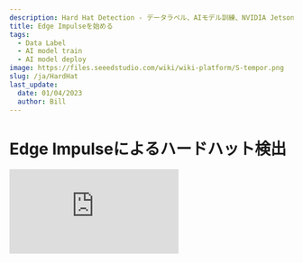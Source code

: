 ```yaml
---
description: Hard Hat Detection - データラベル、AIモデル訓練、NVIDIA Jetson上でのEdge ImpulseによるAIモデルデプロイ
title: Edge Impulseを始める
tags:
  - Data Label
  - AI model train
  - AI model deploy
image: https://files.seeedstudio.com/wiki/wiki-platform/S-tempor.png
slug: /ja/HardHat
last_update:
  date: 01/04/2023
  author: Bill
---
```


# Edge Impulseによるハードハット検出

<iframe width={560} height={315} src="https://www.youtube.com/embed/e5pZdJhoeqM" title="YouTube video player" frameBorder={0} allow="accelerometer; autoplay; clipboard-write; encrypted-media; gyroscope; picture-in-picture" allowFullScreen />

## はじめに

工業現場や建設現場などの作業環境では、落下物、他の物体との衝突、破片、雨、電気ショックから頭部を保護するためにハードハットが必要不可欠です。安全性を向上させますが、時として人々は個人的にも産業的にもその重要性を過小評価することがあります。そのため、ハードハットを検出するビデオベースの監視システムは、この安全問題に対する最適化されたソリューションとなり得ます。

そこで、Louis MoreauとMihajlo Raljicのおかげで、ハードハットを検出する組み込み機械学習モデルを訓練し、**Jetson Nano**にデプロイするこの基本的なプロジェクトを提供します。**Jetson NX**と**Jetson AGX**の両方もサポートされています。

<div align="center"><img width="auto" src="https://files.seeedstudio.com/wiki/2.23jetsonedge/jetsonedge.png" /></div>

## 始める

Edge Impulseは、開発者が組み込み機械学習を使用して次世代のインテリジェントデバイスソリューションを作成することを可能にします。エッジでの機械学習により、コスト、帯域幅、または電力制約のために現在破棄されているセンサーデータの99%を有効活用できるようになります。ここでは、Edge Impulseを適用して組み込み機械学習モデルを訓練します。

### ハードウェア

**必要なハードウェア**

このプロジェクトで必要なデバイスは以下の通りです：

- NVIDIA Jetson Nanoまたは[NVIDIA Xavier NX](https://www.seeedstudio.com/Jetson-SUB-Mini-PC-Blue-p-5212.html)または[NVIDIA Xavier AGX](https://www.seeedstudio.com/Jetson-Xavier-AGX-H01-Kit-p-5283.html)
- PC
- USBケーブルカメラ
- HDMIディスプレイ画面

**ハードウェアセットアップ**

PCとNVIDIA Jetson Nanoの両方を電源に接続し、インターネットに接続する必要があります。NVIDIA Jetson NanoはPCとしてセットアップすることを推奨します。

<div align="center"><img width={650} src="https://files.seeedstudio.com/wiki/2.23jetsonedge/Jetsongsa.jpg" /></div>

### ソフトウェア

- [Edge Impusle](https://www.edgeimpulse.com)
- NVIDIA Jetson Nano用[Ubuntu System](https://www.linux.org/pages/download/)

ここでは、ハードハットを検出する組み込み機械学習モデルを訓練します。これを実現するためのいくつかの方法があります。

### 準備

プロジェクトを開始する前に、まず行う必要がある準備作業があります。

- **ステップ 1**. [Edge Impulse website](https://studio.edgeimpulse.com/login?next=%2Fstudio%2Fselect-project%3Fautoredirect%3D1)を開き、アカウントを登録します。

<div align="center"><img width={300} src="https://files.seeedstudio.com/wiki/2.23jetsonedge/jetsongs.png" /></div>

- **ステップ 2**. "Create new project"をクリックし、プロジェクトの名前を入力します。

<div align="center"><img width={300} src="https://files.seeedstudio.com/wiki/Alots/Alots2.png" /></div>

ここでは"Hard hat detection"と入力します。

<div align="center"><img width={500} src="https://files.seeedstudio.com/wiki/2.23jetsonedge/jetsongs1.png" /></div>

- **ステップ 3**. ハードハットを検出する組み込みMLモデルを訓練するため、ここでは"image"オプションを選択する必要があります。

<div align="center"><img width={600} src="https://files.seeedstudio.com/wiki/2.23jetsonedge/jetsongs2.png" /></div>

- **ステップ 4**. 設定を"Classify multiple objects (object detection)"に設定します。

<div align="center"><img width={600} src="https://files.seeedstudio.com/wiki/2.23jetsonedge/jetsongs3.png" /></div>

これでプロジェクトを開始できます。

<div align="center"><img width={600} src="https://files.seeedstudio.com/wiki/2.23jetsonedge/jetsongs4.png" /></div>

## ハードハット検出MLモデルトレーニング

### 入力パブリックデータセットに基づくMLモデルトレーニング

Edge Impulseはデータ収集のためのいくつかの方法を提供しています。まず、パブリックデータをウェブサイトにアップロードし、組み込み機械学習の開発を試みます。

- **ステップ1**. 左側の列の「Data acauistion」ページを選択し、データを収集します。

<div align="center"><img width={800} src="https://files.seeedstudio.com/wiki/2.23jetsonedge/jetsonup.png" /></div>

- **ステップ2**. [Flickr-Faces-HQ Dataset Github](https://github.com/NVlabs/ffhq-dataset)からデータセットを選択してダウンロードします。

<div align="center"><img width={600} src="https://files.seeedstudio.com/wiki/2.23jetsonedge/jetsonup1.png" /></div>

「Data acquisition」ページの「upload data」ボタンをクリックし、ダウンロードしたデータセットをアップロードします。

<div align="center"><img width={800} src="https://files.seeedstudio.com/wiki/2.23jetsonedge/jetsonup2.png" /></div>

Data Acquisition Format（CBOR、JSON、CSV）、WAV、JPG、またはPNGファイルとして既存のデータをプロジェクトにアップロードすることは任意です。

<div align="center"><img width={800} src="https://files.seeedstudio.com/wiki/2.23jetsonedge/jetsongs2b.png" /></div>

- **ステップ3**. アップロードが完了すると、収集されたデータはラベル付きの画像で満たされます。ページの左側の「Impulse desigh」をクリックして続行します。

<div align="center"><img width={800} src="https://files.seeedstudio.com/wiki/2.23jetsonedge/jetsonup3.png" /></div>

- **ステップ4**. 適切な処理画像ブロックと画像学習ブロックを選択し、インパルスを保存します。

<div align="center"><img width={800} src="https://files.seeedstudio.com/wiki/2.23jetsonedge/jetsonup5.png" /></div>

- **ステップ5**. ページの左側の「image」をクリックします。

<div align="center"><img width={800} src="https://files.seeedstudio.com/wiki/2.23jetsonedge/jetsonup6.png" /></div>

「GRB」として設定し、「Save Parameters」をクリックすると、ページは自動的に「Generate features」サイトに移動します。

<div align="center"><img width={800} src="https://files.seeedstudio.com/wiki/2.23jetsonedge/jetsonup7a.png" /></div>

その後、特徴量を生成することができます。

<div align="center"><img width={800} src="https://files.seeedstudio.com/wiki/2.23jetsonedge/jetsonup8a.png" /></div>

- **ステップ6**. 「Job completed」が表示されたら、ページの左側の「Object detection」をクリックします。

<div align="center"><img width={800} src="https://files.seeedstudio.com/wiki/2.23jetsonedge/jetsonup9.png" /></div>

「start training」をクリックし、Edge Impulseに生成された特徴量に基づいてモデルをトレーニングさせます。

<div align="center"><img width={800} src="https://files.seeedstudio.com/wiki/2.23jetsonedge/jetsonup10.png" /></div>

- **ステップ7**. 「job done」が表示されたら、「Model testing」をクリックしてモデルの動作を確認します。

<div align="center"><img width={800} src="https://files.seeedstudio.com/wiki/2.23jetsonedge/jetsonup11.png" /></div>

### カスタマイズされたPCカメラデータセットに基づくMLモデルトレーニング

Edge Impulseはデータ収集のためのいくつかの方法を提供しています。ここでは、独自の画像をカスタマイズし、PCカメラで写真を撮影してウェブサイトにアップロードします。

- **ステップ1**. 「Dashboard」ページに留まり、「LET'S COLLECT SOME DATA」をクリックします。

<div align="center"><img width={800} src="https://files.seeedstudio.com/wiki/2.23jetsonedge/jetsonpc.png" /></div>

データ収集のために選択できる複数のオプションがあります。ここではコンピューターを使用して進めます。

<div align="center"><img width={500} src="https://files.seeedstudio.com/wiki/2.23jetsonedge/jetsonpc1.png" /></div>

- **ステップ2**. しばらくすると、ページにコンピューターに接続されたことが表示されます。「Collecting images?」をクリックし、次に「Give access to the camera」をクリックします。

<div align="center"><img width={300} src="https://files.seeedstudio.com/wiki/2.23jetsonedge/jetsonpc2.png" /></div>

- **ステップ3**. 「Capture」をクリックして自分や他の人の写真を撮影します。画像データはセクションで「Hard Hat」と「Head」としてラベル付けする必要があります。写真を素早くラベル付けするために、次のカテゴリに移る前に1つのカテゴリのデータ取得を完了することを強く推奨します。つまり、「Hard Hat」の写真の撮影を完了してから「Head」の写真の撮影に移ることを推奨します。

<div align="center"><img width={300} src="https://files.seeedstudio.com/wiki/2.23jetsonedge/jetsonpc3a.png" /></div>

撮影された写真は自動的に「Data acquistion」に保存されます。トレーニングモデルのより良いパフォーマンスのために、できるだけ多くの写真を収集し、異なるカテゴリで同じ量のデータを収集することを強く推奨します。

<div align="center"><img width={800} src="https://files.seeedstudio.com/wiki/2.23jetsonedge/jetsonpc4.png" /></div>

- **ステップ4**. 「Labeling queue」をクリックして、写真上で頭部を四角で囲むことでデータにラベルを付けます。

<div align="center"><img width={800} src="https://files.seeedstudio.com/wiki/2.23jetsonedge/jetsonpc5.png" /></div>

マウスを使用してオブジェクトの周りにボックスをドラッグしてラベルを追加します。次に、Save labelsをクリックして次のアイテムに進みます。

<div align="center"><img width={300} src="https://files.seeedstudio.com/wiki/2.23jetsonedge/jetsonpc6.png" /></div>

ラベルを「Head」と「Hard Hat」として設定し、ダイアログを入力します。四角が人の頭部の領域を囲んでいることを確認してください。

<div align="center"><img width={300} src="https://files.seeedstudio.com/wiki/2.23jetsonedge/jetsonpc7.png" /></div>

- **ステップ5**. データにラベルが付けられたら、「Save labels」をクリックして「Impulse design」に移動します。

<div align="center"><img width={800} src="https://files.seeedstudio.com/wiki/2.23jetsonedge/jetsonpc8a.png" /></div>

- **ステップ6**. 適切な処理画像ブロックと画像学習ブロックを選択し、インパルスを保存します。

<div align="center"><img width={800} src="https://files.seeedstudio.com/wiki/2.23jetsonedge/jetsonup5.png" /></div>

- **ステップ7**. ページの左側の「image」をクリックします。

<div align="center"><img width={800} src="https://files.seeedstudio.com/wiki/2.23jetsonedge/jetsonup6.png" /></div>

"GRB"として設定し、"Save Parameters"をクリックすると、ページは自動的に"Generate features"サイトに移動します。

<div align="center"><img width={800} src="https://files.seeedstudio.com/wiki/2.23jetsonedge/jetsonup7a.png" /></div>

その後、特徴量を生成することができます。

<div align="center"><img width={800} src="https://files.seeedstudio.com/wiki/2.23jetsonedge/jetsonup8a.png" /></div>

- **ステップ 8**. "Job completed"が表示されたら、ページの左側にある"Object detection"をクリックします。

<div align="center"><img width={800} src="https://files.seeedstudio.com/wiki/2.23jetsonedge/jetsonup9.png" /></div>

"start training"をクリックし、Edge Impulseに生成された特徴量に基づいてモデルを訓練させます。

<div align="center"><img width={800} src="https://files.seeedstudio.com/wiki/2.23jetsonedge/jetsonup10.png" /></div>

- **ステップ 9**. "job done"が表示されたら、"Model testing"をクリックしてモデルの動作を確認します。

<div align="center"><img width={800} src="https://files.seeedstudio.com/wiki/2.23jetsonedge/jetsonup11.png" /></div>

### カスタマイズされたNVIDIA Jetsonカメラデータセットに基づくMLモデル訓練

Edge Impulseはデータ収集のためのいくつかの方法を提供しています。ここでは、Nvidia Jetson Nanoに接続されたカメラを通じて写真を撮影することで、独自の画像をカスタマイズし、ウェブサイトにアップロードします。

- **ステップ 1**. ハードウェアに応じて、外部モニターとキーボードの接続のために[NVIDIA Jetson Nano Developer Kit](https://developer.nvidia.com/embedded/learn/get-started-jetson-nano-devkit#write)または[NVIDIA Jetson Nano 2GB Developer Kit](https://developer.nvidia.com/embedded/learn/get-started-jetson-nano-2gb-devkit#write)をセットアップします。Jetson Nanoにスクリーンディスプレイを接続します。

<div align="center"><img width={800} src="https://files.seeedstudio.com/wiki/2.23jetsonedge/Jetsonnano.png" /></div>

- **ステップ 2**. Jetson Nanoがインターネットに接続されていることを確認し、Edge Impulseでデバイスをセットアップします。

以下のコマンドでネットワークを確認できます：

```cpp
ping -c 3 www.google.com
```

ネットワークが正常に動作している場合、結果は次のようになります：

```cpp
3 packets transmitted, 3 received, 0% packet loss, time 2003ms
```

以下のコマンドでセットアップが実行開始されます：

```cpp
edge-impulse-linux
```

その後、ウェブサイトはEdge Impulseアカウントを要求します。

<div align="center"><img width={500} src="https://files.seeedstudio.com/wiki/2.23jetsonedge/jetsonnanoa.png" /></div>

以下のように表示される内容は、接続が完了したことを意味します。Edge Impulseに保存したすべてのプロジェクトが選択可能です。

<div align="center"><img width={500} src="https://files.seeedstudio.com/wiki/2.23jetsonedge/jetsonnano1a.png" /></div>

写真を撮影するため、ここではウェブサイトで使用するUSB-Cameraを選択する必要があります。

<div align="center"><img width={500} src="https://files.seeedstudio.com/wiki/2.23jetsonedge/jetsonnano2a.png" /></div>

ウェブサイトに接続したいデバイスに名前を付けます。

<div align="center"><img width={500} src="https://files.seeedstudio.com/wiki/2.23jetsonedge/jetsonnano3a.png" /></div>

Device Jetson Nanoがプロジェクトに接続されたことが明確に確認できます。

<div align="center"><img width={500} src="https://files.seeedstudio.com/wiki/2.23jetsonedge/jetsonnano4a.png" /></div>

- **ステップ 3**. Edge Impulseページに戻り、「Devices」列を選択します。接続されたJetson Nanoは以下のように表示されます：

<div align="center"><img width={800} src="https://files.seeedstudio.com/wiki/2.23jetsonedge/jetsonnano5.png" /></div>

- **ステップ 4**. Edge Impulseに接続したデバイスを選択し、「Data acquisition」ページに移動します。「Capture」をクリックして、自分自身や他の人の写真を撮影します。画像データは、このセクションで「Hard Hat」と「Head」としてラベル付けする必要があります。写真を素早くラベル付けするために、次のカテゴリに移る前に1つのカテゴリのデータ収集を完了することを強く推奨します。つまり、「Hard Hat」の写真の撮影を完了してから「Head」の写真の撮影に移ることを推奨します。

<div align="center"><img width={800} src="https://files.seeedstudio.com/wiki/2.23jetsonedge/jetsonpc4.png" /></div>

撮影された写真は「Data acquisition」に自動的に保存されます。トレーニングモデルのより良いパフォーマンスのために、可能な限り多くの写真を収集し、異なるカテゴリで同じ量のデータを収集することを強く推奨します。

- **ステップ 5**. データの収集が完了したら、「Impulse design」に移動します。

- **ステップ 6**. 適切な処理画像ブロックと画像学習ブロックを選択し、インパルスを保存します。

<div align="center"><img width={800} src="https://files.seeedstudio.com/wiki/2.23jetsonedge/jetsonup5.png" /></div>

- **ステップ 7**. ページの左側にある「image」をクリックします。

<div align="center"><img width={800} src="https://files.seeedstudio.com/wiki/2.23jetsonedge/jetsonup6.png" /></div>

「GRB」として設定し、「Save Parameters」をクリックすると、ページは自動的に「Generate features」サイトに移動します。

<div align="center"><img width={800} src="https://files.seeedstudio.com/wiki/2.23jetsonedge/jetsonup7a.png" /></div>

その後、特徴量を生成することができます。

<div align="center"><img width={800} src="https://files.seeedstudio.com/wiki/2.23jetsonedge/jetsonup8a.png" /></div>

- **ステップ 8**. 「Job completed」が表示されたら、ページの左側にある「Object detection」をクリックします。

<div align="center"><img width={800} src="https://files.seeedstudio.com/wiki/2.23jetsonedge/jetsonup9.png" /></div>

「start training」をクリックし、Edge Impulseに生成された特徴量に基づいてモデルをトレーニングさせます。

<div align="center"><img width={800} src="https://files.seeedstudio.com/wiki/2.23jetsonedge/jetsonup10.png" /></div>

- **ステップ 9**. 「job done」が表示されたら、「Model testing」をクリックしてモデルの動作を確認します。

<div align="center"><img width={800} src="https://files.seeedstudio.com/wiki/2.23jetsonedge/jetsonup11.png" /></div>

上記で提供した方法を組み合わせて使用し、各モデルのパフォーマンスを確認してどちらが優れているかを確認することを推奨します。

## Jetson NanoにMLモデルをデプロイする

次に、訓練されたMLモデルをJetson Nanoにデプロイし、コードを適用して（）を実現します。

### Edge Impulse Linux CLIを通じてMLモデルをデプロイする

- **ステップ1**. ハードウェアに応じて、外部モニターとキーボードの接続のために[NVIDIA Jetson Nano Developer Kit](https://developer.nvidia.com/embedded/learn/get-started-jetson-nano-devkit#write)または[NVIDIA Jetson Nano 2GB Developer Kit](https://developer.nvidia.com/embedded/learn/get-started-jetson-nano-2gb-devkit#write)をセットアップします。Jetson Nanoにスクリーンディスプレイを接続します。

<div align="center"><img width={800} src="https://files.seeedstudio.com/wiki/2.23jetsonedge/Jetsonnano.png" /></div>

- **ステップ2**. Jetson Nanoがインターネットに接続されていることを確認し、Edge Impulseでデバイスをセットアップします。

!!!Note 「カスタマイズされたNVIDIA Jetsonカメラデータセットに基づくMLモデル訓練」のセクションで既にJetson NanoをEdge Impulseに接続している場合、このステップはスキップできます。

以下のコマンドでネットワークを確認できます：

```cpp
ping -c 3 www.google.com
```

ネットワークが正常に動作している場合、結果は次のようになります：

```cpp
3 packets transmitted, 3 received, 0% packet loss, time 2003ms
```

以下のコマンドでセットアップが実行開始されます：

```cpp
edge-impulse-linux
```

ウェブサイトはEdge Impulseアカウントを要求します。

<div align="center"><img width={500} src="https://files.seeedstudio.com/wiki/2.23jetsonedge/jetsonnanoa.png" /></div>

以下のように表示される内容は、接続が完了したことを意味します。Edge Impulseに保存したすべてのプロジェクトが選択可能です。

<div align="center"><img width={500} src="https://files.seeedstudio.com/wiki/2.23jetsonedge/jetsonnano1a.png" /></div>

写真を撮影するため、ここではウェブサイトで使用するUSB-Cameraを選択する必要があります。

<div align="center"><img width={500} src="https://files.seeedstudio.com/wiki/2.23jetsonedge/jetsonnano2a.png" /></div>

ウェブサイトに接続したいデバイスに名前を付けます

<div align="center"><img width={500} src="https://files.seeedstudio.com/wiki/2.23jetsonedge/jetsonnano3a.png" /></div>

Device Jetson Nanoがプロジェクトに接続されたことが明確に確認できます。

<div align="center"><img width={500} src="https://files.seeedstudio.com/wiki/2.23jetsonedge/jetsonnano4a.png" /></div>

- **Step 3**. 以下のコードに従って、MLモデルをJetson Nanoにダウンロードします。

```cpp
edge-impulse-linux-runner
```

<div align="center"><img width={500} src="https://files.seeedstudio.com/wiki/2.23jetsonedge/jetsondeploy.png" /></div>

接続が成功すると以下のように表示され、モデルが自動的にアクティベートされます。

<div align="center"><img width={500} src="https://files.seeedstudio.com/wiki/2.23jetsonedge/jetsondeploy1.png" /></div>

- **ステップ 4**. 表示されたアドレスをコピーし、ブラウザで開きます。

<div align="center"><img width={500} src="https://files.seeedstudio.com/wiki/2.23jetsonedge/jetsondeploy2.png" /></div>

検出結果がブラウザに表示されます。

<div align="center"><img width={800} src="https://files.seeedstudio.com/wiki/2.23jetsonedge/jetsondeploy3a.png" /></div>

データの出力結果は以下のように表示されます：

<div align="center"><img width={500} src="https://files.seeedstudio.com/wiki/2.23jetsonedge/jetsondeploy4.png" /></div>

### Linux Python SDK を使用したMLモデルのデプロイ

このプロジェクトでは、「立入禁止」と「ようこそ」を表示することで、ヘルメット検出をスクリーンに表示するモデルを適用します。Edge Impulse は、Python を使用して Linux マシン上でMLモデルの実行とセンサーデータの収集を可能にするライブラリを提供しています。この SDK はオープンソースで、[GitHub](https://github.com/edgeimpulse/linux-sdk-python) でホストされています。すでに設定済みの[ミラーイメージ](https://github.com/Zachay-NAU/Hard-Hat-Detectation)も試すことができます。

- **ステップ 1**. Linux 用の最新バージョンの [Python 3](https://www.python.org/downloads/)（>=3.7）をインストールします。

- **ステップ 2**. 以下のコマンドで Linux Python SDK をインストールします：

```cpp
sudo apt-get install libatlas-base-dev libportaudio2 libportaudiocpp0 portaudio19-dev
```

<div align="center"><img width={500} src="https://files.seeedstudio.com/wiki/2.23jetsonedge/jetsonsdk.png" /></div>

```cpp
pip3 install edge_impulse_linux
```

<div align="center"><img width={500} src="https://files.seeedstudio.com/wiki/2.23jetsonedge/jetsonsdk1.png" /></div>

- **ステップ 3**. 以下のコマンドで [Edge Impulse for Linux CLI](https://docs.edgeimpulse.com/docs/edge-impulse-for-linux) をインストールします：

```cpp
sudo apt install python3.7-dev
```

<div align="center"><img width={500} src="https://files.seeedstudio.com/wiki/2.23jetsonedge/jetsonsdk2.png" /></div>

```cpp
wget -q -0 - https://cdn.edgeimpulse.com/firmware/linux/jetson.sh | bash
```

<div align="center"><img width={500} src="https://files.seeedstudio.com/wiki/2.23jetsonedge/jetsonsdk3.png" /></div>

- **ステップ 4**. 以下のコマンドでMLモデルをJetson Nanoにダウンロードします：

```cpp
edge-impulse-linux-runner --download modelfile.eim
```

<div align="center"><img width={500} src="https://files.seeedstudio.com/wiki/2.23jetsonedge/jetsonsdk5.png" /></div>

Jetson NanoとEdge Impulseの間で初回接続の場合、ウェブサイトはログインのためにEdge Impulseアカウント情報を要求します。

<div align="center"><img width={500} src="https://files.seeedstudio.com/wiki/2.23jetsonedge/jetsonsdk4.png" /></div>

!!!Note これによりファイルがmodelfile.eimにダウンロードされます。プロジェクトを切り替えたい場合は、'--clean'を追加することで実行できます。

- **Step 5**. 以下のコマンドでMLモデルを適用するために[hardhat_detectation.py](https://files.seeedstudio.com/wiki/2.23jetsonedge/hardhat_detectation.py)を実行します。コードには外部[ファイル](https://files.seeedstudio.com/wiki/2.23jetsonedge/device_patches.py)が必要な場合があります。

```cpp
python3 hardhat_detectation.py /home/jetson-nano/modelfile.eim
```

<div align="center"><img width={500} src="https://files.seeedstudio.com/wiki/2.23jetsonedge/jetsonsdk8.png" /></div>

- **ステップ 6**. 結果は以下のようになるはずです：

<div align="center"><img width={500} src="https://files.seeedstudio.com/wiki/2.23jetsonedge/nvresult.png" /></div>

<div align="center"><img width={500} src="https://files.seeedstudio.com/wiki/2.23jetsonedge/nvresult1.png" /></div>

または画像でも可能です。PPE検出パイプライン用のMLアプリケーションを5分でデプロイしませんか？ご期待ください！

## 技術サポート & 製品ディスカッション

弊社製品をお選びいただき、ありがとうございます！弊社製品での体験が可能な限りスムーズになるよう、さまざまなサポートを提供いたします。異なる好みやニーズに対応するため、複数のコミュニケーションチャンネルを用意しています。

<div class="button_tech_support_container">
<a href="https://forum.seeedstudio.com/" class="button_forum"></a> 
<a href="https://www.seeedstudio.com/contacts" class="button_email"></a>
</div>

<div class="button_tech_support_container">
<a href="https://discord.gg/eWkprNDMU7" class="button_discord"></a> 
<a href="https://github.com/Seeed-Studio/wiki-documents/discussions/69" class="button_discussion"></a>
</div>

